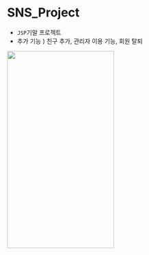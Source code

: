 # SNS_Project
- `JSP`기말 프로젝트
- 추가 기능 ) 친구 추가, 관리자 이용 기능, 회원 탈퇴




<img src="https://user-images.githubusercontent.com/48972530/97716747-56ce1700-1b07-11eb-8335-ff8c19202e85.png"  width="250" height="460">
